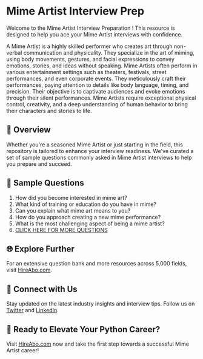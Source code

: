# Mime Artist Interview Prep

Welcome to the Mime Artist Interview Preparation ! This resource is designed to help you ace your Mime Artist interviews with confidence.

A Mime Artist is a highly skilled performer who creates art through non-verbal communication and physicality. They specialize in the art of miming, using body movements, gestures, and facial expressions to convey emotions, stories, and ideas without speaking. Mime Artists often perform in various entertainment settings such as theaters, festivals, street performances, and even corporate events. They meticulously craft their performances, paying attention to details like body language, timing, and precision. Their objective is to captivate audiences and evoke emotions through their silent performances. Mime Artists require exceptional physical control, creativity, and a deep understanding of human behavior to bring their characters and stories to life.

## 🚀 Overview

Whether you're a seasoned Mime Artist or just starting in the field, this repository is tailored to enhance your interview readiness. We've curated a set of sample questions commonly asked in Mime Artist interviews to help you prepare and succeed.

## 📝 Sample Questions

1. How did you become interested in mime art?
2. What kind of training or education do you have in mime?
3. Can you explain what mime art means to you?
4. How do you approach creating a new mime performance?
5. What is the most challenging aspect of being a mime artist?
6. [CLICK HERE FOR MORE QUESTIONS](https://hireabo.com/job/16_0_30/Mime%20Artist)

## 🌐 Explore Further

For an extensive question bank and more resources across 5,000 fields, visit [HireAbo.com](https://www.hireabo.com).

## 📱 Connect with Us

Stay updated on the latest industry insights and interview tips. Follow us on [Twitter](https://twitter.com/hireabo) and [LinkedIn](https://www.linkedin.com/in/hire-abo-3609972a8/).

## 🚀 Ready to Elevate Your Python Career?

Visit [HireAbo.com](https://www.hireabo.com) now and take the first step towards a successful Mime Artist career!